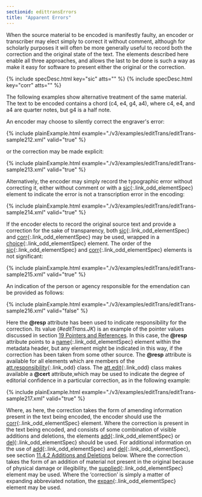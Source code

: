 ```yaml
---
sectionid: edittransErrors
title: "Apparent Errors"
---
```




When the source material to be encoded is manifestly faulty, an encoder or transcriber
may
elect simply to correct it without comment, although for scholarly purposes it will
often be
more generally useful to record both the correction and the original state of the
text. The
elements described here enable all three approaches, and allows the last to be done
is such a
way as make it easy for software to present either the original or the correction.



{% include specDesc.html key="sic" atts="" %}
{% include specDesc.html key="corr" atts="" %}



The following examples show alternative treatment of the same material. The text to
be
encoded contains a chord (c4, e4, g4, a4), where c4, e4, and a4 are quarter notes,
but g4 is a
half note.

An encoder may choose to silently correct the engraver's error:

{% include plainExample.html example="./v3/examples/editTrans/editTrans-sample212.xml" valid="true" %}


or the correction may be made explicit:

{% include plainExample.html example="./v3/examples/editTrans/editTrans-sample213.xml" valid="true" %}


Alternatively, the encoder may simply record the typographic error without correcting
it,
either without comment or with a [sic](/v3/elements/sic.html){:.link_odd_elementSpec} element to indicate the error is
not a transcription error in the encoding:

{% include plainExample.html example="./v3/examples/editTrans/editTrans-sample214.xml" valid="true" %}


If the encoder elects to record the original source text and provide a correction
for the
sake of transparency, both [sic](/v3/elements/sic.html){:.link_odd_elementSpec} and [corr](/v3/elements/corr.html){:.link_odd_elementSpec} may be
used, wrapped in a [choice](/v3/elements/choice.html){:.link_odd_elementSpec} element. The order of the [sic](/v3/elements/sic.html){:.link_odd_elementSpec} and [corr](/v3/elements/corr.html){:.link_odd_elementSpec} elements is not significant:

{% include plainExample.html example="./v3/examples/editTrans/editTrans-sample215.xml" valid="true" %}


An indication of the person or agency responsible for the emendation can be provided
as
follows:

{% include plainExample.html example="./v3/examples/editTrans/editTrans-sample216.xml" valid="false" %}


Here the **@resp** attribute has been used to indicate responsibility for the
correction. Its value (*#editTrans.JK*) is an example of the pointer
values discussed in section <a class="link_ptr" title="Pointers and References" href="/v3/guidelines/ptrRef.html">19 Pointers and References</a>. In this case, the **@resp**
attribute points to a [name](/v3/elements/name.html){:.link_odd_elementSpec} element within the metadata header, but any
element might be indicated in this way, if the correction has been taken from some
other
source. The **@resp** attribute is available for all elements which are members of the
[att.responsibility](/v3/attribute-classes/att.responsibility.html){:.link_odd} class. The [att.edit](/v3/attribute-classes/att.edit.html){:.link_odd} class makes available a **@cert** attribute,which may be used to
indicate the degree of editorial confidence in a particular correction, as in the
following
example:

{% include plainExample.html example="./v3/examples/editTrans/editTrans-sample217.xml" valid="true" %}


Where, as here, the correction takes the form of amending information present in the
text
being encoded, the encoder should use the [corr](/v3/elements/corr.html){:.link_odd_elementSpec} element. Where the
correction is present in the text being encoded, and consists of some combination
of visible
additions and deletions, the elements [add](/v3/elements/add.html){:.link_odd_elementSpec} or [del](/v3/elements/del.html){:.link_odd_elementSpec}
should be used. For additional information on the use of [add](/v3/elements/add.html){:.link_odd_elementSpec} and [del](/v3/elements/del.html){:.link_odd_elementSpec}, see section 
<a class="link_ptr" title="Additions and Deletions" href="/v3/guidelines/editTrans.html#edittransAddDel">11.4.2 Additions and Deletions</a> below. Where the
correction takes the form of an addition of material not present in the original because
of
physical damage or illegibility, the [supplied](/v3/elements/supplied.html){:.link_odd_elementSpec} element may be used. Where
the ‘correction’ is simply a matter of expanding abbreviated notation, the
[expan](/v3/elements/expan.html){:.link_odd_elementSpec} element may be used.

